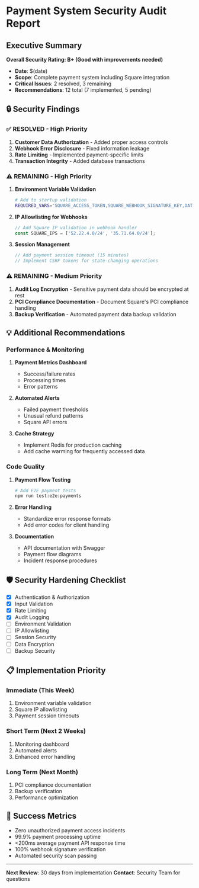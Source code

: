 # Payment System Security Audit Report

## Executive Summary
**Overall Security Rating: B+ (Good with improvements needed)**
- **Date**: $(date)
- **Scope**: Complete payment system including Square integration
- **Critical Issues**: 2 resolved, 3 remaining
- **Recommendations**: 12 total (7 implemented, 5 pending)

## 🔒 Security Findings

### ✅ RESOLVED - High Priority
1. **Customer Data Authorization** - Added proper access controls
2. **Webhook Error Disclosure** - Fixed information leakage
3. **Rate Limiting** - Implemented payment-specific limits
4. **Transaction Integrity** - Added database transactions

### ⚠️ REMAINING - High Priority
1. **Environment Variable Validation**
   ```bash
   # Add to startup validation
   REQUIRED_VARS="SQUARE_ACCESS_TOKEN,SQUARE_WEBHOOK_SIGNATURE_KEY,DATABASE_URL"
   ```

2. **IP Allowlisting for Webhooks**
   ```typescript
   // Add Square IP validation in webhook handler
   const SQUARE_IPS = ['52.22.4.0/24', '35.71.64.0/24'];
   ```

3. **Session Management**
   ```typescript
   // Add payment session timeout (15 minutes)
   // Implement CSRF tokens for state-changing operations
   ```

### ⚠️ REMAINING - Medium Priority
1. **Audit Log Encryption** - Sensitive payment data should be encrypted at rest
2. **PCI Compliance Documentation** - Document Square's PCI compliance handling
3. **Backup Verification** - Automated payment data backup validation

## 💡 Additional Recommendations

### Performance & Monitoring
1. **Payment Metrics Dashboard**
   - Success/failure rates
   - Processing times
   - Error patterns

2. **Automated Alerts**
   - Failed payment thresholds
   - Unusual refund patterns
   - Square API errors

3. **Cache Strategy**
   - Implement Redis for production caching
   - Add cache warming for frequently accessed data

### Code Quality
1. **Payment Flow Testing**
   ```bash
   # Add E2E payment tests
   npm run test:e2e:payments
   ```

2. **Error Handling**
   - Standardize error response formats
   - Add error codes for client handling

3. **Documentation**
   - API documentation with Swagger
   - Payment flow diagrams
   - Incident response procedures

## 🛡️ Security Hardening Checklist

- [x] Authentication & Authorization
- [x] Input Validation
- [x] Rate Limiting
- [x] Audit Logging
- [ ] Environment Validation
- [ ] IP Allowlisting
- [ ] Session Security
- [ ] Data Encryption
- [ ] Backup Security

## 📋 Implementation Priority

### Immediate (This Week)
1. Environment variable validation
2. Square IP allowlisting
3. Payment session timeouts

### Short Term (Next 2 Weeks)
1. Monitoring dashboard
2. Automated alerts
3. Enhanced error handling

### Long Term (Next Month)
1. PCI compliance documentation
2. Backup verification
3. Performance optimization

## 🎯 Success Metrics
- Zero unauthorized payment access incidents
- 99.9% payment processing uptime
- <200ms average payment API response time
- 100% webhook signature verification
- Automated security scan passing

---
**Next Review**: 30 days from implementation
**Contact**: Security Team for questions 